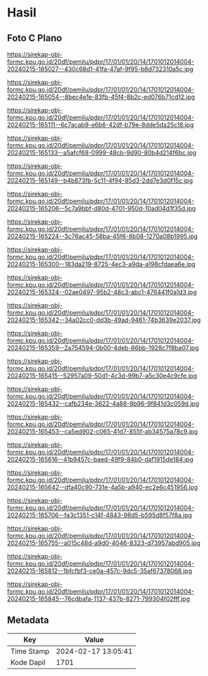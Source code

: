 # Hasil

## Foto C Plano

https://sirekap-obj-formc.kpu.go.id/20df/pemilu/pdpr/17/01/01/20/14/1701012014004-20240215-165027--430c68d1-41fa-47af-9f95-b8d732310a5c.jpg

https://sirekap-obj-formc.kpu.go.id/20df/pemilu/pdpr/17/01/01/20/14/1701012014004-20240215-165054--8bec4e1e-83fb-45f4-8b2c-ed076b71cd12.jpg

https://sirekap-obj-formc.kpu.go.id/20df/pemilu/pdpr/17/01/01/20/14/1701012014004-20240215-165111--6c7acab9-e6b6-42df-b79e-8dde5da25c18.jpg

https://sirekap-obj-formc.kpu.go.id/20df/pemilu/pdpr/17/01/01/20/14/1701012014004-20240215-165133--a5afcf68-0999-48cb-9d90-80b4d214f6bc.jpg

https://sirekap-obj-formc.kpu.go.id/20df/pemilu/pdpr/17/01/01/20/14/1701012014004-20240215-165149--b4b873fb-5c11-4f94-85d3-2dd7e3d0f15c.jpg

https://sirekap-obj-formc.kpu.go.id/20df/pemilu/pdpr/17/01/01/20/14/1701012014004-20240215-165206--5c7a9bbf-d80d-4701-950d-10ad04d1f35d.jpg

https://sirekap-obj-formc.kpu.go.id/20df/pemilu/pdpr/17/01/01/20/14/1701012014004-20240215-165224--3c76ac45-58ba-45f6-8b08-1270a08b1995.jpg

https://sirekap-obj-formc.kpu.go.id/20df/pemilu/pdpr/17/01/01/20/14/1701012014004-20240215-165300--183da219-8725-4ec3-a9da-a198cfdaea6e.jpg

https://sirekap-obj-formc.kpu.go.id/20df/pemilu/pdpr/17/01/01/20/14/1701012014004-20240215-165324--02ae0497-95b2-48c3-abc1-476441f0a1d3.jpg

https://sirekap-obj-formc.kpu.go.id/20df/pemilu/pdpr/17/01/01/20/14/1701012014004-20240215-165342--34a02cc0-dd3b-49ad-9461-74b3639e2037.jpg

https://sirekap-obj-formc.kpu.go.id/20df/pemilu/pdpr/17/01/01/20/14/1701012014004-20240215-165359--2a754594-0b00-4deb-86bb-1928c7f8ba07.jpg

https://sirekap-obj-formc.kpu.go.id/20df/pemilu/pdpr/17/01/01/20/14/1701012014004-20240215-165415--52957a09-50d1-4c3d-99b7-a5c30e4c9cfe.jpg

https://sirekap-obj-formc.kpu.go.id/20df/pemilu/pdpr/17/01/01/20/14/1701012014004-20240215-165432--cafb234e-3622-4a88-8b96-9f841d3c059d.jpg

https://sirekap-obj-formc.kpu.go.id/20df/pemilu/pdpr/17/01/01/20/14/1701012014004-20240215-165453--ca5ed902-c065-41d7-855f-ab34575a78c9.jpg

https://sirekap-obj-formc.kpu.go.id/20df/pemilu/pdpr/17/01/01/20/14/1701012014004-20240215-165616--41b9457c-baed-49f9-84b0-daf1915de184.jpg

https://sirekap-obj-formc.kpu.go.id/20df/pemilu/pdpr/17/01/01/20/14/1701012014004-20240215-165642--dfa40c90-731e-4a5b-a940-ec2e6c451956.jpg

https://sirekap-obj-formc.kpu.go.id/20df/pemilu/pdpr/17/01/01/20/14/1701012014004-20240215-165706--fa3c1351-c14f-4843-98d5-b595d8f57f8a.jpg

https://sirekap-obj-formc.kpu.go.id/20df/pemilu/pdpr/17/01/01/20/14/1701012014004-20240215-165755--a015c48d-a9d0-4046-8323-d73957abd905.jpg

https://sirekap-obj-formc.kpu.go.id/20df/pemilu/pdpr/17/01/01/20/14/1701012014004-20240215-165812--1bfcfbf3-ce0a-457c-9dc5-35af67378068.jpg

https://sirekap-obj-formc.kpu.go.id/20df/pemilu/pdpr/17/01/01/20/14/1701012014004-20240215-165845--76cdbafa-1137-437b-8271-799304f02fff.jpg


## Metadata

| Key        | Value               |
| ---------- | ------------------- |
| Time Stamp | 2024-02-17 13:05:41 |
| Kode Dapil | 1701                |




